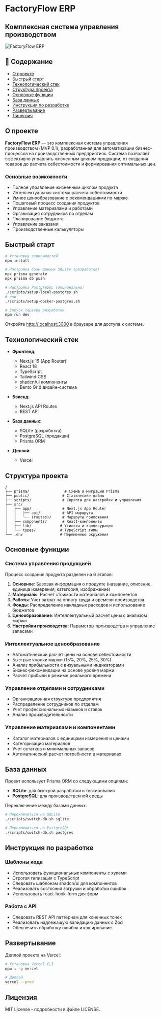 # FactoryFlow ERP

## Комплексная система управления производством

![FactoryFlow ERP](https://i.imgur.com/8rkYLFf.png)

## 📑 Содержание

- [О проекте](#о-проекте)
- [Быстрый старт](#быстрый-старт)
- [Технологический стек](#технологический-стек)
- [Структура проекта](#структура-проекта)
- [Основные функции](#основные-функции)
- [База данных](#база-данных)
- [Инструкция по разработке](#инструкция-по-разработке)
- [Развертывание](#развертывание)
- [Лицензия](#лицензия)

## О проекте

**FactoryFlow ERP** — это комплексная система управления производством (MVP 0.1), разработанная для автоматизации бизнес-процессов на производственных предприятиях. Система позволяет эффективно управлять жизненным циклом продукции, от создания товаров до расчета себестоимости и формирования оптимальных цен.

### Основные возможности

- Полное управление жизненным циклом продукта
- Интеллектуальная система расчета себестоимости 
- Умное ценообразование с рекомендациями по марже
- Пошаговый процесс создания продуктов
- Управление материалами и работами
- Организация сотрудников по отделам
- Планирование бюджета
- Управление заказами
- Производственные калькуляторы

## Быстрый старт

```bash
# Установка зависимостей
npm install

# Настройка базы данных SQLite (разработка)
npx prisma generate
npx prisma db push

# Настройка PostgreSQL (опционально)
./scripts/setup-local-postgres.sh
# или
./scripts/setup-docker-postgres.sh

# Запуск сервера разработки
npm run dev
```

Откройте [http://localhost:3000](http://localhost:3000) в браузере для доступа к системе.

## Технологический стек

- **Фронтенд**: 
  - Next.js 15 (App Router)
  - React 18
  - TypeScript
  - Tailwind CSS
  - shadcn/ui компоненты
  - Bento Grid дизайн-система

- **Бэкенд**:
  - Next.js API Routes
  - REST API

- **База данных**: 
  - SQLite (разработка)
  - PostgreSQL (продакшн)
  - Prisma ORM

- **Деплой**: 
  - Vercel

## Структура проекта

```
/
├── prisma/                # Схема и миграции Prisma
├── public/               # Статические файлы
├── scripts/              # Скрипты для настройки и управления
├── src/
│   ├── app/              # Next.js App Router
│   │   ├── api/          # API маршруты
│   │   └── (routes)/     # Маршруты приложения
│   ├── components/       # React-компоненты
│   ├── lib/             # Утилиты и конфигурации
│   └── types/           # TypeScript типы
└── .env                 # Переменные окружения
```

## Основные функции

### Система управления продукцией

Процесс создания продукта разделен на 6 этапов:

1. **Основное**: Базовая информация о продукте (название, описание, единица измерения, категория, изображение)
2. **Материалы**: Расчет стоимости материалов и компонентов
3. **Работы**: Учет затрат на оплату труда и времени производства
4. **Фонды**: Распределение накладных расходов и использование бюджетов
5. **Ценообразование**: Интеллектуальный расчет цены с анализом маржи
6. **Настройки производства**: Параметры производства и управление запасами

### Интеллектуальное ценообразование

- Автоматический расчет цены на основе себестоимости
- Быстрые кнопки маржи (15%, 20%, 25%, 30%)
- Анализ прибыльности с визуальными индикаторами
- Бизнес-рекомендации на основе уровня маржи
- Расчет прибыли в режиме реального времени

### Управление отделами и сотрудниками

- Организационная структура предприятия
- Распределение сотрудников по отделам
- Учет профессиональных навыков и ставок
- Анализ производительности

### Управление материалами и компонентами

- Каталог материалов с единицами измерения и ценами
- Категоризация материалов
- Учет остатков и минимальных запасов
- Автоматический расчет потребности в материалах

## База данных

Проект использует Prisma ORM со следующими опциями:

- **SQLite**: для быстрой разработки и тестирования
- **PostgreSQL**: для производственной среды

Переключение между базами данных:

```bash
# Переключиться на SQLite
./scripts/switch-db.sh sqlite

# Переключиться на PostgreSQL
./scripts/switch-db.sh postgres
```

## Инструкция по разработке

### Шаблоны кода

- Использовать функциональные компоненты с хуками
- Строгая типизация с TypeScript
- Следовать шаблонам shadcn/ui для компонентов
- Реализовать состояния загрузки и обработки ошибок
- Использовать react-hook-form для форм

### Работа с API

- Следовать REST API паттернам для конечных точек
- Реализовать надлежащую валидацию данных с Zod
- Обеспечить обработку ошибок и кэширование

## Развертывание

Деплой проекта на Vercel:

```bash
# Установка Vercel CLI
npm i -g vercel

# Деплой
vercel --prod
```

## Лицензия

MIT License - подробности в файле LICENSE.
